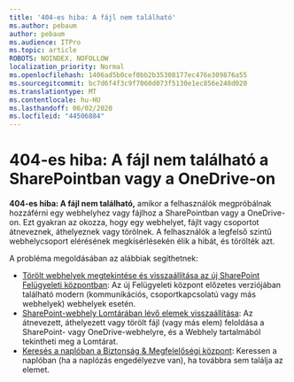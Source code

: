 ```yaml
---
title: '404-es hiba: A fájl nem található'
ms.author: pebaum
author: pebaum
ms.audience: ITPro
ms.topic: article
ROBOTS: NOINDEX, NOFOLLOW
localization_priority: Normal
ms.openlocfilehash: 1406ad5b0cef0bb2b35308177ec476e309876a55
ms.sourcegitcommit: bc7d6f4f3c9f7060d073f5130e1ec856e248d020
ms.translationtype: MT
ms.contentlocale: hu-HU
ms.lasthandoff: 06/02/2020
ms.locfileid: "44506884"
---
```

# <a name="error-404-file-not-found-in-sharepoint-or-onedrive"></a>404-es hiba: A fájl nem található a SharePointban vagy a OneDrive-on

**404-es hiba: A fájl nem található,** amikor a felhasználók megpróbálnak hozzáférni egy webhelyhez vagy fájlhoz a SharePointban vagy a OneDrive-on. Ezt gyakran az okozza, hogy egy webhelyet, fájlt vagy csoportot átneveznek, áthelyeznek vagy törölnek.
A felhasználók a legfelső szintű webhelycsoport elérésének megkísérlésekén élik a hibát, és törölték azt.

A probléma megoldásában az alábbiak segíthetnek:
- [Törölt webhelyek megtekintése és visszaállítása az új SharePoint Felügyeleti központban](https://docs.microsoft.com/sharepoint/view-and-restore-deleted-sites-in-new-admin-center): Az új Felügyeleti központ előzetes verziójában található modern (kommunikációs, csoportkapcsolatú vagy más webhelyek) webhelyek esetén.
- [SharePoint-webhely Lomtárában lévő elemek visszaállítása](https://support.office.com/article/Restore-items-in-the-Recycle-Bin-of-a-SharePoint-site-6df466b6-55f2-4898-8d6e-c0dff851a0be): Az átnevezett, áthelyezett vagy törölt fájl (vagy más elem) feloldása a SharePoint- vagy OneDrive-webhelyre, és a Webhely tartalmából tekintheti meg a Lomtárat.
- [Keresés a naplóban a Biztonság &amp; Megfelelőségi központ](https://docs.microsoft.com/microsoft-365/compliance/search-the-audit-log-in-security-and-compliance): Keressen a naplóban (ha a naplózás engedélyezve van), ha továbbra sem találja az elemet.